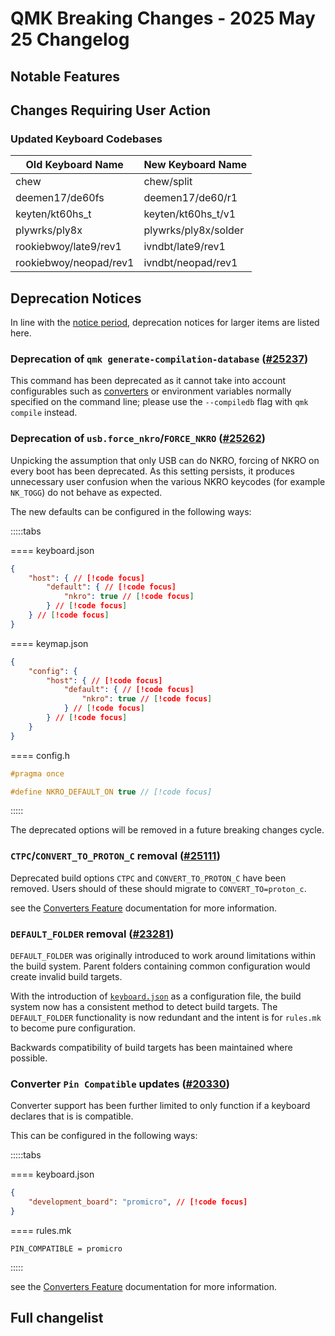# QMK Breaking Changes - 2025 May 25 Changelog

## Notable Features

## Changes Requiring User Action

### Updated Keyboard Codebases

| Old Keyboard Name      | New Keyboard Name    |
|------------------------|----------------------|
| chew                   | chew/split           |
| deemen17/de60fs        | deemen17/de60/r1     |
| keyten/kt60hs_t        | keyten/kt60hs_t/v1   |
| plywrks/ply8x          | plywrks/ply8x/solder |
| rookiebwoy/late9/rev1  | ivndbt/late9/rev1    |
| rookiebwoy/neopad/rev1 | ivndbt/neopad/rev1   |

## Deprecation Notices

In line with the [notice period](../support_deprecation_policy#how-much-advance-notice-will-be-given), deprecation notices for larger items are listed here.

### Deprecation of `qmk generate-compilation-database` ([#25237](https://github.com/qmk/qmk_firmware/pull/25237))

This command has been deprecated as it cannot take into account configurables such as [converters](/feature_converters) or environment variables normally specified on the command line; please use the `--compiledb` flag with `qmk compile` instead.

### Deprecation of `usb.force_nkro`/`FORCE_NKRO` ([#25262](https://github.com/qmk/qmk_firmware/pull/25262))

Unpicking the assumption that only USB can do NKRO, forcing of NKRO on every boot has been deprecated. As this setting persists, it produces unnecessary user confusion when the various NKRO keycodes (for example `NK_TOGG`) do not behave as expected.

The new defaults can be configured in the following ways:

:::::tabs

==== keyboard.json

```json [keyboard.json]
{
    "host": { // [!code focus]
        "default": { // [!code focus]
            "nkro": true // [!code focus]
        } // [!code focus]
    } // [!code focus]
}

```

==== keymap.json

```json [keymap.json]
{
    "config": {
        "host": { // [!code focus]
            "default": { // [!code focus]
                "nkro": true // [!code focus]
            } // [!code focus]
        } // [!code focus]
    }
}

```

==== config.h

```c [config.h]
#pragma once

#define NKRO_DEFAULT_ON true // [!code focus]
```

:::::

The deprecated options will be removed in a future breaking changes cycle.

### `CTPC`/`CONVERT_TO_PROTON_C` removal ([#25111](https://github.com/qmk/qmk_firmware/pull/25111))

Deprecated build options `CTPC` and `CONVERT_TO_PROTON_C` have been removed. Users should of these should migrate to `CONVERT_TO=proton_c`.

see the [Converters Feature](../feature_converters)  documentation for more information.

### `DEFAULT_FOLDER` removal ([#23281](https://github.com/qmk/qmk_firmware/pull/23281))

`DEFAULT_FOLDER` was originally introduced to work around limitations within the build system.
Parent folders containing common configuration would create invalid build targets.

With the introduction of [`keyboard.json`](./20240526#keyboard-json) as a configuration file, the build system now has a consistent method to detect build targets.
The `DEFAULT_FOLDER` functionality is now redundant and the intent is for `rules.mk` to become pure configuration.

Backwards compatibility of build targets has been maintained where possible.

### Converter `Pin Compatible` updates ([#20330](https://github.com/qmk/qmk_firmware/pull/20330))

Converter support has been further limited to only function if a keyboard declares that is is compatible.

This can be configured in the following ways:

:::::tabs

==== keyboard.json

```json [keyboard.json]
{
    "development_board": "promicro", // [!code focus]
}
```

==== rules.mk

```make [rules.mk]
PIN_COMPATIBLE = promicro
```

:::::

see the [Converters Feature](../feature_converters)  documentation for more information.

## Full changelist
